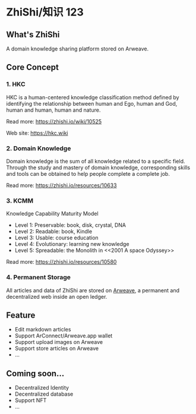 # ZhiShi/知识 123

## What's ZhiShi

A domain knowledge sharing platform stored on Arweave.

## Core Concept

### 1. HKC

HKC is a human-centered knowledge classification method defined by identifying the relationship between human and Ego, human and God, human and human, human and nature.

Read more: https://zhishi.io/wiki/10525

Web site: https://hkc.wiki

### 2. Domain Knowledge

Domain knowledge is the sum of all knowledge related to a specific field. Through the study and mastery of domain knowledge, corresponding skills and tools can be obtained to help people complete a complete job.

Read more: https://zhishi.io/resources/10633

### 3. KCMM

Knowledge Capability Maturity Model

- Level 1: Preservable: book, disk, crystal, DNA
- Level 2: Readable: book, Kindle
- Level 3: Usable: course education
- Level 4: Evolutionary: learning new knowledge
- Level 5: Spreadable: the Monolith in <<2001 A space Odyssey>>

Read more: https://zhishi.io/resources/10580

### 4. Permanent Storage

All articles and data of ZhiShi are stored on [Arweave](https://www.arweave.org/), a permanent and decentralized web inside an open ledger.

## Feature

- Edit markdown articles
- Support ArConnect/Arweave.app wallet
- Support upload images on Arweave
- Support store articles on Arweave
- ...

## Coming soon...

- Decentralized Identity
- Decentralized database
- Support NFT
- ...
